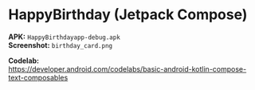 # HappyBirthday (Jetpack Compose)
**APK:** `HappyBirthdayapp-debug.apk`  
**Screenshot:** `birthday_card.png`  

**Codelab:**  
https://developer.android.com/codelabs/basic-android-kotlin-compose-text-composables
